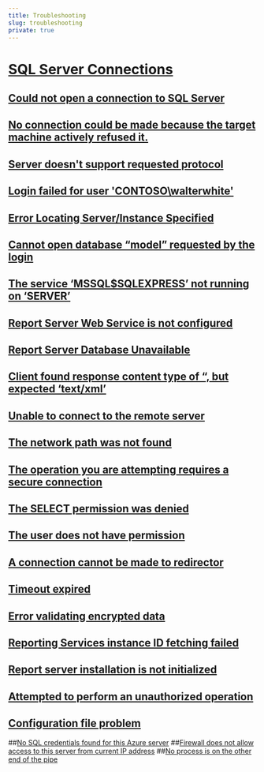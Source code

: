 ```yaml
---
title: Troubleshooting
slug: troubleshooting
private: true
---
```


# [SQL Server Connections](sql-server-connections.md)
## [Could not open a connection to SQL Server](could-not-open-a-connection-to-sql-server.md)
## [No connection could be made because the target machine actively refused it.](connection-couldnt-be-made-target-machine-refused-it.md)
## [Server doesn't support requested protocol](server-does-not-support-requested-protocol.md) 
## [Login failed for user 'CONTOSO\walterwhite'](login-failed-for-user.md)
## [Error Locating Server/Instance Specified](error-locating-server-instance-specified.md)
## [Cannot open database “model” requested by the login](cannot-open-database-requested-by-login.md)
## [The service ‘MSSQL$SQLEXPRESS’ not running on ‘SERVER’](service-not-running-on-server.md)
## [Report Server Web Service is not configured](report-server-web-service-not-configured.md)
## [Report Server Database Unavailable](report-server-cannot-open-connection-database.md)
## [Client found response content type of “, but expected ‘text/xml’](report-server-configuration-error.md)
## [Unable to connect to the remote server ](unable-connect-remote-server.md)
## [The network path was not found](network-path-not-found.md)
## [The operation you are attempting requires a secure connection](secure-connection-required.md)
## [The SELECT permission was denied](select-permission-denied.md)
## [The user does not have permission](user-does-not-have-permission.md)
## [A connection cannot be made to redirector](connection-cannot-be-made-to-redirector.md)
## [Timeout expired](timeout-expired.md)
## [Error validating encrypted data](error-validating-encrypted-data.md)
## [Reporting Services instance ID fetching failed](instance-id-fetching-failed.md)
## [Report server installation is not initialized](report-server-installation-not-initialized.md)
## [Attempted to perform an unauthorized operation](attemped-perform-unauthorized-operation.md.md)
## [Configuration file problem](configuration-file-problem.md)
##[No SQL credentials found for this Azure server](no-sql-credentials-found-azure-server.md)
##[Firewall does not allow access to this server from current IP address](firewall-does-not-allow-access-to-server.md)
##[No process is on the other end of the pipe](no-process-is-on-other-end-pipe.md)
